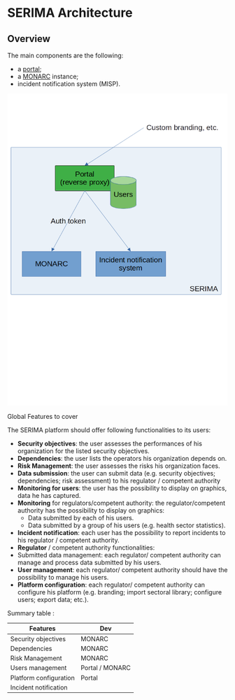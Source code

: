 # SERIMA Architecture

## Overview

The main components are the following:

- a [portal](portal.md);
- a [MONARC](monarc.md) instance;
- incident notification system (MISP).


![SERIMA architecture](architecture-serima.png)



Global Features to cover

The SERIMA platform should offer following functionalities to its users:

- **Security objectives**: the user assesses the performances of his organization
  for the listed security objectives.
- **Dependencies**: the user lists the operators his organization depends on.
- **Risk Management**: the user assesses the risks his organization faces.
- **Data submission**: the user can submit data (e.g. security objectives;
  dependencies; risk assessment) to his regulator / competent authority
- **Monitoring for users**: the user has the possibility to display on graphics,
  data he has captured.
- **Monitoring** for regulators/competent authority: the regulator/competent authority
  has the possibility to display on graphics:
  - Data submitted by each of his users.
  - Data submitted by a group of his users (e.g. health sector statistics).
- **Incident notification**: each user has the possibility to report incidents to
  his regulator / competent authority.
- **Regulator** / competent authority functionalities:
 - Submitted data management: each regulator/ competent authority can manage and process data submitted by his users.
 - **User management**: each regulator/ competent authority should have the possibility to manage his users.
 - **Platform configuration**: each regulator/ competent authority can configure his platform (e.g. branding; import sectoral library; configure users; export data; etc.).


Summary table :

|    Features                |  Dev             | 
|----------------------------|------------------|
| Security objectives        | MONARC           |
| Dependencies               | MONARC           |
| Risk Management            | MONARC           |
| Users management           | Portal / MONARC  |
| Platform configuration     | Portal           |
| Incident notification      |                  |


